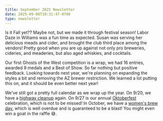 ```yaml
---
title: September 2025 Newsletter 
date: 2025-09-08T10:31:47-0700
type: newsletter
---
```


Is it Fall yet?? Maybe not, but we made it through festival season! Labor Daze in Williams was a fun time as expected. Susan was serving her delicious meads and cider, and brought the club third place among the vendors! Pretty good when you are up against not only pro breweries, cideries, and meaderies, but also aged whiskies, and cocktails.

Our first Ghosts of the West competition is a wrap, we had 16 entries, awarded 9 medals and a Best of Show. So far nothing but positive feedback. Looking towards next year, we're planning on expanding the styles a bit and removing the AZ brewer restriction. We learned a lot putting this on, and it should be even better next year!

We've still got a pretty full calendar as we wrap up the year. On 9/20, we have a [highway cleanup](/events/2025-09-highway-cleanup) again. On 9/27 is our annual [Oktoberfest](/events/2025-09-oktoberfest) celebration, which is not to be missed! In October, we have a [women's brew day](/events/2025-10-19-womens-brew-day), which is well overdue and is guaranteed to be a blast! You might even win a goat in the raffle 😅.